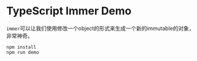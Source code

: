 TypeScript Immer Demo
===========================

`immer`可以让我们使用修改一个object的形式来生成一个新的immutable的对象，非常神奇。

```
npm install
npm run demo
```

